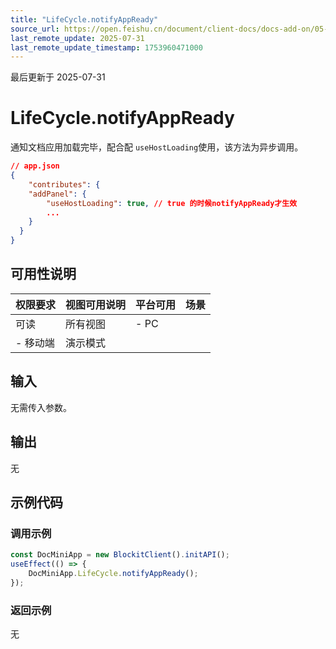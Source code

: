 ```yaml
---
title: "LifeCycle.notifyAppReady"
source_url: https://open.feishu.cn/document/client-docs/docs-add-on/05-api-doc/lifecycle/LifeCycle.notifyAppReady
last_remote_update: 2025-07-31
last_remote_update_timestamp: 1753960471000
---
```

最后更新于 2025-07-31

# LifeCycle.notifyAppReady
通知文档应用加载完毕，配合配 `useHostLoading`使用，该方法为异步调用。
```json
// app.json
{
    "contributes": {
    "addPanel": {
        "useHostLoading": true, // true 的时候notifyAppReady才生效
        ...
    }
  }
}
```

## 可用性说明

权限要求 | 视图可用说明 | 平台可用 | 场景
--- | --- | --- | ---
可读 | 所有视图 | - PC  
- 移动端 | 演示模式

## 输入

无需传入参数。

## 输出

无

## 示例代码

### 调用示例

```js
const DocMiniApp = new BlockitClient().initAPI();
useEffect(() => {
    DocMiniApp.LifeCycle.notifyAppReady();
});
```

### 返回示例

无
